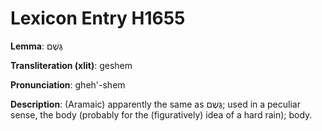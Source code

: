 # Lexicon Entry H1655

**Lemma**: גֶּשֶׁם

**Transliteration (xlit)**: geshem

**Pronunciation**: gheh'-shem

**Description**:
(Aramaic) apparently the same as גֶּשֶׁם; used in a peculiar sense, the body (probably for the (figuratively) idea of a hard rain); body.
